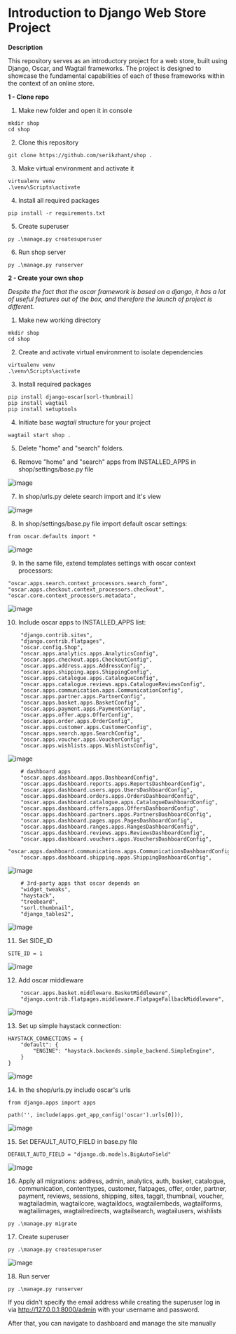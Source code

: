 # Introduction to Django Web Store Project
**Description**

This repository serves as an introductory project for a web store, built using Django, Oscar, and Wagtail frameworks. 
The project is designed to showcase the fundamental capabilities of each of these frameworks within the context of an online store.

**1 - Clone repo**
  1. Make new folder and open it in console
```
mkdir shop
cd shop
```
  2. Clone this repository
```
git clone https://github.com/serikzhant/shop .
```
  3. Make virtual environment and activate it
```
virtualenv venv
.\venv\Scripts\activate
```
  4. Install all required packages
```
pip install -r requirements.txt
```
  5. Create superuser
```
py .\manage.py createsuperuser
```
  6. Run shop server
```
py .\manage.py runserver    
```
**2 - Create your own shop**

_Despite the fact that the oscar framework is based on a django, it has a lot of useful features out of the box, and therefore the launch of project is different._
  1. Make new working directory
```
mkdir shop
cd shop
```
  2. Create and activate virtual environment to isolate dependencies
```
virtualenv venv
.\venv\Scripts\activate
```
  3. Install required packages
```
pip install django-oscar[sorl-thumbnail]
pip install wagtail
pip install setuptools
```
  4. Initiate base _wagtail_ structure for your project
```
wagtail start shop .
```
  5. Delete "home" and "search" folders.
  
  6. Remove "home" and "search" apps from INSTALLED_APPS in shop/settings/base.py file

![image](https://github.com/serikzhant/shop/assets/138390123/16e2efce-298b-4969-a44b-214c1e149a98)

  7. In shop/urls.py delete search import and it's view

![image](https://github.com/serikzhant/shop/assets/138390123/340480b6-afb8-488f-bf11-395caf1e7ea7)

  8. In shop/settings/base.py file import default oscar settings:
```
from oscar.defaults import *
```
![image](https://github.com/serikzhant/shop/assets/138390123/f0dfcf78-0306-4945-ad76-f02fb01f4656)
 
  9. In the same file, extend templates settings with oscar context processors:
```
"oscar.apps.search.context_processors.search_form",
"oscar.apps.checkout.context_processors.checkout",
"oscar.core.context_processors.metadata",
```

![image](https://github.com/serikzhant/shop/assets/138390123/e40312a6-b897-4559-becb-269004bfc75d)


  10. Include oscar apps to INSTALLED_APPS list:
```
    "django.contrib.sites",
    "django.contrib.flatpages",
    "oscar.config.Shop",
    "oscar.apps.analytics.apps.AnalyticsConfig",
    "oscar.apps.checkout.apps.CheckoutConfig",
    "oscar.apps.address.apps.AddressConfig",
    "oscar.apps.shipping.apps.ShippingConfig",
    "oscar.apps.catalogue.apps.CatalogueConfig",
    "oscar.apps.catalogue.reviews.apps.CatalogueReviewsConfig",
    "oscar.apps.communication.apps.CommunicationConfig",
    "oscar.apps.partner.apps.PartnerConfig",
    "oscar.apps.basket.apps.BasketConfig",
    "oscar.apps.payment.apps.PaymentConfig",
    "oscar.apps.offer.apps.OfferConfig",
    "oscar.apps.order.apps.OrderConfig",
    "oscar.apps.customer.apps.CustomerConfig",
    "oscar.apps.search.apps.SearchConfig",
    "oscar.apps.voucher.apps.VoucherConfig",
    "oscar.apps.wishlists.apps.WishlistsConfig",
```
![image](https://github.com/serikzhant/shop/assets/138390123/ef6cb540-1d5a-41b3-a7d0-a2b759f23ca0)

```
    # dashboard apps
    "oscar.apps.dashboard.apps.DashboardConfig",
    "oscar.apps.dashboard.reports.apps.ReportsDashboardConfig",
    "oscar.apps.dashboard.users.apps.UsersDashboardConfig",
    "oscar.apps.dashboard.orders.apps.OrdersDashboardConfig",
    "oscar.apps.dashboard.catalogue.apps.CatalogueDashboardConfig",
    "oscar.apps.dashboard.offers.apps.OffersDashboardConfig",
    "oscar.apps.dashboard.partners.apps.PartnersDashboardConfig",
    "oscar.apps.dashboard.pages.apps.PagesDashboardConfig",
    "oscar.apps.dashboard.ranges.apps.RangesDashboardConfig",
    "oscar.apps.dashboard.reviews.apps.ReviewsDashboardConfig",
    "oscar.apps.dashboard.vouchers.apps.VouchersDashboardConfig",
    "oscar.apps.dashboard.communications.apps.CommunicationsDashboardConfig",
    "oscar.apps.dashboard.shipping.apps.ShippingDashboardConfig",
```
![image](https://github.com/serikzhant/shop/assets/138390123/eb793afc-d2a8-4f11-b1fb-a84865c663b8)

```
    # 3rd-party apps that oscar depends on
    "widget_tweaks",
    "haystack",
    "treebeard",
    "sorl.thumbnail",
    "django_tables2",
```
![image](https://github.com/serikzhant/shop/assets/138390123/652b5b59-876c-49c1-9f2b-356250a32670)

  11. Set SIDE_ID
```
SITE_ID = 1
```
![image](https://github.com/serikzhant/shop/assets/138390123/1979b00f-039c-4fc1-abdf-205862927eb0)

  12. Add oscar middleware
```
    "oscar.apps.basket.middleware.BasketMiddleware",
    "django.contrib.flatpages.middleware.FlatpageFallbackMiddleware",
```
![image](https://github.com/serikzhant/shop/assets/138390123/66ca635f-a5d5-48e1-b666-e48d531a78c0)

  13. Set up simple haystack connection:
```
HAYSTACK_CONNECTIONS = {
    "default": {
        "ENGINE": "haystack.backends.simple_backend.SimpleEngine",
    }
}
```
![image](https://github.com/serikzhant/shop/assets/138390123/35368d31-19be-4fcb-bc94-bf8768e9448a)

  14. In the shop/urls.py include oscar's urls
```
from django.apps import apps

path('', include(apps.get_app_config('oscar').urls[0])),
```
![image](https://github.com/serikzhant/shop/assets/138390123/ae196352-2deb-482d-b09f-23d3b8d4ce60)

  15. Set DEFAULT_AUTO_FIELD in base.py file
```
DEFAULT_AUTO_FIELD = "django.db.models.BigAutoField"
```
![image](https://github.com/serikzhant/shop/assets/138390123/3a6ded07-cfc5-4460-928d-655e6858e154)

  16. Apply all migrations: address, admin, analytics, auth, basket, catalogue, communication, contenttypes, customer, flatpages, offer, order, partner, payment, reviews, 
sessions, shipping, sites, taggit, thumbnail, voucher, wagtailadmin, wagtailcore, wagtaildocs, wagtailembeds, wagtailforms, wagtailimages, wagtailredirects, wagtailsearch, wagtailusers, wishlists
```
py .\manage.py migrate
```

  17. Create superuser
```
py .\manage.py createsuperuser
```
![image](https://github.com/serikzhant/shop/assets/138390123/2ab097b1-75f1-4acb-92f5-0d9d097c04b3)

  18. Run server
```
py .\manage.py runserver
```

If you didn't specify the email address while creating the superuser log in via http://127.0.0.1:8000/admin with your username and password.

After that, you can navigate to dashboard and manage the site manually
